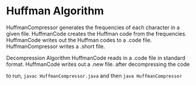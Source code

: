 # Huffman Algorithm

HuffmanCompressor generates the frequencies of each character in a given file.
HuffmanCode creates the Huffman code from the frequencies.
HuffmanCode writes out the Huffman codes to a .code file.
HuffmanCompressor writes a .short file.

Decompression Algorithm
HuffmanCode reads in a .code file in standard format.
HuffmanCode writes out a .new file. after decompressing the code

to run, ```javac HuffmanCompressor.java``` and then ```java HuffmanCompressor```
